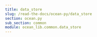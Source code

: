 ```yaml
---
title: data_store
slug: /read-the-docs/ocean-py/data_store
section: ocean.py
sub_section: common
module: ocean_lib.common.data_store
---
```

